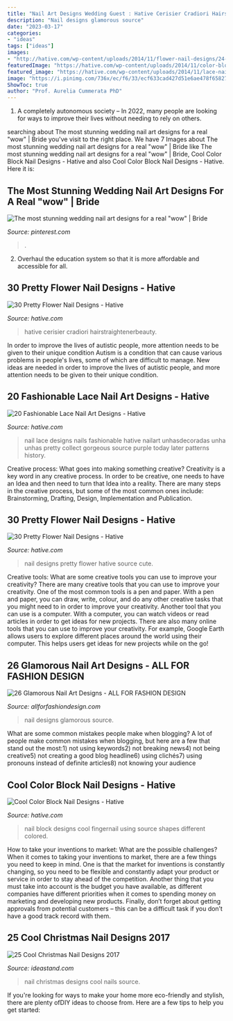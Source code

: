 ```yaml
---
title: "Nail Art Designs Wedding Guest : Hative Cerisier Cradiori Hairstraightenerbeauty"
description: "Nail designs glamorous source"
date: "2023-03-17"
categories:
- "ideas"
tags: ["ideas"]
images:
- "http://hative.com/wp-content/uploads/2014/11/flower-nail-designs/24-pretty-flower-nail-designs.jpg"
featuredImage: "https://hative.com/wp-content/uploads/2014/11/color-block-nail-designs/6-color-block-nail-designs.jpg"
featured_image: "https://hative.com/wp-content/uploads/2014/11/lace-nail-art-designs/4-fashionable-lace-nail-art-designs.jpg"
image: "https://i.pinimg.com/736x/ec/f6/33/ecf633cad427d51e6ae478f658273ab5.jpg"
ShowToc: true
author: "Prof. Aurelia Cummerata PhD"
---
```



1. A completely autonomous society – In 2022, many people are looking for ways to improve their lives without needing to rely on others.

	

		
searching about The most stunning wedding nail art designs for a real &quot;wow&quot; | Bride you've visit to the right place. We have 7 Images about The most stunning wedding nail art designs for a real &quot;wow&quot; | Bride like The most stunning wedding nail art designs for a real &quot;wow&quot; | Bride, Cool Color Block Nail Designs - Hative and also Cool Color Block Nail Designs - Hative. Here it is:
		
    
## The Most Stunning Wedding Nail Art Designs For A Real &quot;wow&quot; | Bride

<img loading=lazy src="https://i.pinimg.com/736x/ec/f6/33/ecf633cad427d51e6ae478f658273ab5.jpg" onerror="this.onerror=null;this.src='https://tse2.mm.bing.net/th?id=OIP.UAscuLjXzQgxKSJUuGs8NwHaKB&amp;pid=15.1';" alt="The most stunning wedding nail art designs for a real &quot;wow&quot; | Bride">

_Source: pinterest.com_

>. 

	

2. Overhaul the education system so that it is more affordable and accessible for all.

    
## 30 Pretty Flower Nail Designs - Hative

<img loading=lazy src="http://hative.com/wp-content/uploads/2014/11/flower-nail-designs/24-pretty-flower-nail-designs.jpg" onerror="this.onerror=null;this.src='https://tse1.mm.bing.net/th?id=OIP.wzTGca1bT8QSeAhhCGWe5wHaMY&amp;pid=15.1';" alt="30 Pretty Flower Nail Designs - Hative">

_Source: hative.com_

>hative cerisier cradiori hairstraightenerbeauty. 

	

In order to improve the lives of autistic people, more attention needs to be given to their unique condition
Autism is a condition that can cause various problems in people's lives, some of which are difficult to manage. New ideas are needed in order to improve the lives of autistic people, and more attention needs to be given to their unique condition.

    
## 20 Fashionable Lace Nail Art Designs - Hative

<img loading=lazy src="https://hative.com/wp-content/uploads/2014/11/lace-nail-art-designs/4-fashionable-lace-nail-art-designs.jpg" onerror="this.onerror=null;this.src='https://tse3.mm.bing.net/th?id=OIP.3o8xGyvX-11l0Ws8MDzjkQHaLI&amp;pid=15.1';" alt="20 Fashionable Lace Nail Art Designs - Hative">

_Source: hative.com_

>nail lace designs nails fashionable hative nailart unhasdecoradas unha unhas pretty collect gorgeous source purple today later patterns history. 

	

Creative process: What goes into making something creative?
Creativity is a key word in any creative process. In order to be creative, one needs to have an Idea and then need to turn that Idea into a reality. There are many steps in the creative process, but some of the most common ones include: Brainstorming, Drafting, Design, Implementation and Publication.

    
## 30 Pretty Flower Nail Designs - Hative

<img loading=lazy src="https://hative.com/wp-content/uploads/2014/11/flower-nail-designs/12-pretty-flower-nail-designs.jpg" onerror="this.onerror=null;this.src='https://tse4.mm.bing.net/th?id=OIP.mRKtugqKCQ-82dtkykivvgHaLJ&amp;pid=15.1';" alt="30 Pretty Flower Nail Designs - Hative">

_Source: hative.com_

>nail designs pretty flower hative source cute. 

	

Creative tools: What are some creative tools you can use to improve your creativity?
There are many creative tools that you can use to improve your creativity. One of the most common tools is a pen and paper. With a pen and paper, you can draw, write, colour, and do any other creative tasks that you might need to in order to improve your creativity. Another tool that you can use is a computer. With a computer, you can watch videos or read articles in order to get ideas for new projects. There are also many online tools that you can use to improve your creativity. For example, Google Earth allows users to explore different places around the world using their computer. This helps users get ideas for new projects while on the go!

    
## 26 Glamorous Nail Art Designs - ALL FOR FASHION DESIGN

<img loading=lazy src="https://allforfashiondesign.com/wp-content/uploads/2014/01/tu-3.jpg" onerror="this.onerror=null;this.src='https://tse2.mm.bing.net/th?id=OIP.9iPPDbO3-YvngrGPHkIi_wHaLH&amp;pid=15.1';" alt="26 Glamorous Nail Art Designs - ALL FOR FASHION DESIGN">

_Source: allforfashiondesign.com_

>nail designs glamorous source. 

	

What are some common mistakes people make when blogging?
A lot of people make common mistakes when blogging, but here are a few that stand out the most:1) not using keywords2) not breaking news4) not being creative5) not creating a good blog headline6) using clichés7) using pronouns instead of definite articles8) not knowing your audience

    
## Cool Color Block Nail Designs - Hative

<img loading=lazy src="https://hative.com/wp-content/uploads/2014/11/color-block-nail-designs/6-color-block-nail-designs.jpg" onerror="this.onerror=null;this.src='https://tse2.mm.bing.net/th?id=OIP.zCgub5iwRDbvFUFMhhvCMQHaLH&amp;pid=15.1';" alt="Cool Color Block Nail Designs - Hative">

_Source: hative.com_

>nail block designs cool fingernail using source shapes different colored. 

	

How to take your inventions to market: What are the possible challenges?
When it comes to taking your inventions to market, there are a few things you need to keep in mind. One is that the market for inventions is constantly changing, so you need to be flexible and constantly adapt your product or service in order to stay ahead of the competition. Another thing that you must take into account is the budget you have available, as different companies have different priorities when it comes to spending money on marketing and developing new products. Finally, don’t forget about getting approvals from potential customers – this can be a difficult task if you don’t have a good track record with them.

    
## 25 Cool Christmas Nail Designs 2017

<img loading=lazy src="https://ideastand.com/wp-content/uploads/2014/11/christmas-nail-designs/5-cool-christmas-nail-designs.jpg" onerror="this.onerror=null;this.src='https://tse3.mm.bing.net/th?id=OIP.ZWaHkPEabMPKY1XPwSjsBwHaLS&amp;pid=15.1';" alt="25 Cool Christmas Nail Designs 2017">

_Source: ideastand.com_

>nail christmas designs cool nails source. 

	

If you're looking for ways to make your home more eco-friendly and stylish, there are plenty ofDIY ideas to choose from. Here are a few tips to help you get started: 

